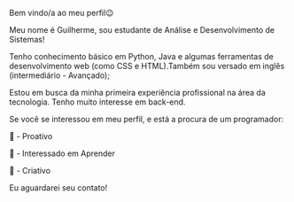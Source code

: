 Bem vindo/a ao meu perfil😉

Meu nome é Guilherme, sou estudante de Análise e Desenvolvimento de Sistemas!

Tenho conhecimento básico em Python, Java e algumas ferramentas de desenvolvimento web (como CSS e HTML).Também sou versado em inglês (intermediário - Avançado);

Estou em busca da minha primeira experiência profissional na área da tecnologia. Tenho muito interesse em back-end.

Se você se interessou em meu perfil, e está a procura de um programador:

👊 - Proativo

🏃 - Interessado em Aprender

💫 - Criativo

Eu aguardarei seu contato!

<!---
FerreralCodes/FerreralCodes is a ✨ special ✨ repository because its `README.md` (this file) appears on your GitHub profile.
You can click the Preview link to take a look at your changes.
--->
